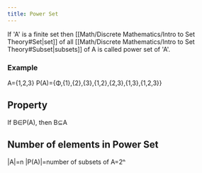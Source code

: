 ```yaml
---
title: Power Set
---
```

If 'A' is a finite set then [[Math/Discrete Mathematics/Intro to Set Theory#Set|set]] of all [[Math/Discrete Mathematics/Intro to Set Theory#Subset|subsets]] of A is called power set of 'A'.

### Example
A={1,2,3}
P(A)={Φ,{1},{2},{3},{1,2},{2,3},{1,3},{1,2,3}}

## Property
If B∈P(A), then B⊆A

## Number of elements in Power Set
|A|=n
|P(A)|=number of subsets of A=2ⁿ